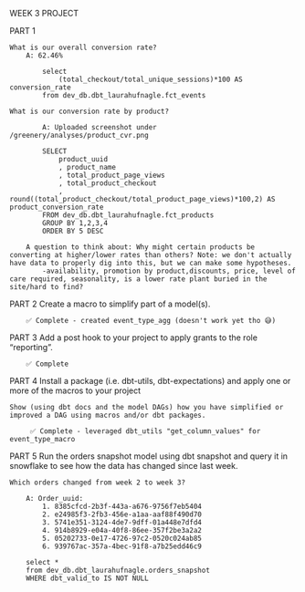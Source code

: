 WEEK 3 PROJECT

PART 1

    What is our overall conversion rate?
        A: 62.46%

            select 
                (total_checkout/total_unique_sessions)*100 AS conversion_rate
            from dev_db.dbt_laurahufnagle.fct_events

    What is our conversion rate by product?

            A: Uploaded screenshot under /greenery/analyses/product_cvr.png
                
            SELECT 
                product_uuid
                , product_name
                , total_product_page_views
                , total_product_checkout
                , round((total_product_checkout/total_product_page_views)*100,2) AS product_conversion_rate
            FROM dev_db.dbt_laurahufnagle.fct_products
            GROUP BY 1,2,3,4
            ORDER BY 5 DESC

        A question to think about: Why might certain products be converting at higher/lower rates than others? Note: we don't actually have data to properly dig into this, but we can make some hypotheses. 
            -availability, promotion by product,discounts, price, level of care required, seasonality, is a lower rate plant buried in the site/hard to find?

PART 2
    Create a macro to simplify part of a model(s).

        ✅ Complete - created event_type_agg (doesn't work yet tho 😅)

PART 3
    Add a post hook to your project to apply grants to the role “reporting”. 

        ✅ Complete

PART 4
    Install a package (i.e. dbt-utils, dbt-expectations) and apply one or more of the macros to your project
    
    Show (using dbt docs and the model DAGs) how you have simplified or improved a DAG using macros and/or dbt packages.

         ✅ Complete - leveraged dbt_utils "get_column_values" for event_type_macro

PART 5
    Run the orders snapshot model using dbt snapshot and query it in snowflake to see how the data has changed since last week. 

    Which orders changed from week 2 to week 3? 

        A: Order_uuid:
            1. 8385cfcd-2b3f-443a-a676-9756f7eb5404
            2. e24985f3-2fb3-456e-a1aa-aaf88f490d70
            3. 5741e351-3124-4de7-9dff-01a448e7dfd4
            4. 914b8929-e04a-40f8-86ee-357f2be3a2a2
            5. 05202733-0e17-4726-97c2-0520c024ab85
            6. 939767ac-357a-4bec-91f8-a7b25edd46c9

        select *
        from dev_db.dbt_laurahufnagle.orders_snapshot
        WHERE dbt_valid_to IS NOT NULL




